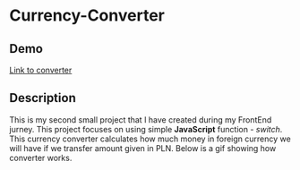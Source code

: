 # Currency-Converter

## Demo
[Link to converter](https://mikolajklosek.github.io/Currency-Converter/)

## Description
This is my second small project  that I have created during my FrontEnd jurney. This project focuses on using simple **JavaScript** function - *switch*.
This currency converter calculates how much money in foreign currency we will have if we transfer amount given in PLN. Below is a gif showing how converter works. 

